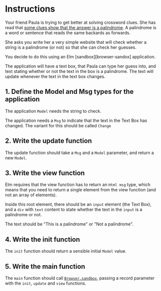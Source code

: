 # Instructions

Your friend Paula is trying to get better at solving crossword clues. She has read that [some clues show that the answer is a palindrome][palindrome-crossword-clues].
A palindrome is a word or sentence that reads the same backards as forwards.

She asks you write her a very simple website that will check whether a string is a palindrome (or not) so that she can check her guesses.

You decide to do this using an Elm [sandbox][browser-sandox] application.

The application will have a text box, that Paula can type her guess into, and text stating whether or not the text in the box is a palindrome.
The text will update whenever the text in the text box changes.

## 1. Define the Model and Msg types for the application

The application `Model` needs the string to check.

The application needs a `Msg` to indicate that the text in the Text Box has changed.
The variant for this should be called `Change`

## 2. Write the update function

The update function should take a `Msg` and a `Model` parameter, and return a new `Model`.

## 3. Write the view function

Elm requires that the view function has to return an `Html msg` type, which means that you need to return a single element from the view function (and not an  array of elements).

Inside this root element, there should be an `input` element (the Text Box), and a `div` with `text` content to state whether the text in the `input` is a palindrome or not.

The text should be "This is a palindrome" or "Not a palindrome".

## 4. Write the init function

The `init` function should return a sensible initial `Model` value.

## 5. Write the main function

The `main` function should call [`Browser.sandbox`][browser-sandbox], passing a record parameter with the `init`, `update` and `view` functions.

[palindrome-crossword-clues]: https://www.theguardian.com/crosswords/crossword-blog/2012/nov/01/cryptic-crosswords-beginners-palindromes
[browser-sandbox]: https://package.elm-lang.org/packages/elm/browser/latest/Browser#sandbox
